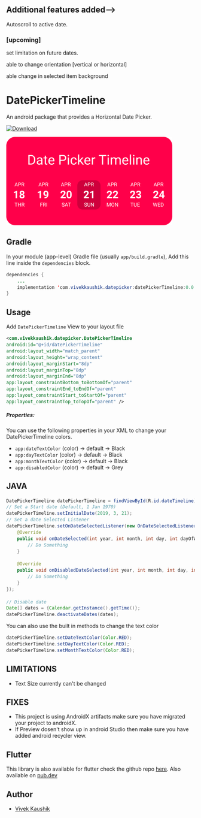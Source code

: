 ## Additional features added-->
Autoscroll to active date.

### [upcoming]

set limitation on future dates.

able to change orientation [vertical or horizontal]

able change in selected item background

# DatePickerTimeline
An android package that provides a Horizontal Date Picker.

[ ![Download](https://api.bintray.com/packages/iamvivekkaushik/DatePickerLibrary/datePickerTimeline/images/download.svg) ](https://bintray.com/iamvivekkaushik/DatePickerLibrary/datePickerTimeline/_latestVersion)

<img src="https://github.com/101Loop/DatePickerTimeline/blob/master/screenshots/datePicker.png?raw=true" alt="DatePicker Logo" />


## Gradle

In your module (app-level) Gradle file (usually `app/build.gradle`), Add this line inside the `dependencies` block.

```java
dependencies {
    ...
    implementation 'com.vivekkaushik.datepicker:datePickerTimeline:0.0.4'
}
```

## Usage
Add `DatePickerTimeline` View to your layout file

```xml
<com.vivekkaushik.datepicker.DatePickerTimeline
android:id="@+id/datePickerTimeline"
android:layout_width="match_parent"
android:layout_height="wrap_content"
android:layout_marginStart="8dp"
android:layout_marginTop="8dp"
android:layout_marginEnd="8dp"
app:layout_constraintBottom_toBottomOf="parent"
app:layout_constraintEnd_toEndOf="parent"
app:layout_constraintStart_toStartOf="parent"
app:layout_constraintTop_toTopOf="parent" />
```

##### Properties:
You can use the following properties in your XML to change your DatePickerTimeline colors.

* `app:dateTextColor`         (color)   -> default -> Black
* `app:dayTextColor`          (color)   -> default -> Black
* `app:monthTextColor`        (color)   -> default -> Black
* `app:disabledColor`         (color)   -> default -> Grey

JAVA
-----

```java
DatePickerTimeline datePickerTimeline = findViewById(R.id.dateTimeline);
// Set a Start date (Default, 1 Jan 1970)
datePickerTimeline.setInitialDate(2019, 3, 21);
// Set a date Selected Listener
datePickerTimeline.setOnDateSelectedListener(new OnDateSelectedListener() {
    @Override
    public void onDateSelected(int year, int month, int day, int dayOfWeek) {
        // Do Something
    }

    @Override
    public void onDisabledDateSelected(int year, int month, int day, int dayOfWeek, boolean isDisabled) {
        // Do Something
    }
});

// Disable date
Date[] dates = {Calendar.getInstance().getTime()};
datePickerTimeline.deactivateDates(dates);
```

You can also use the built in methods to change the text color

```java
datePickerTimeline.setDateTextColor(Color.RED);
datePickerTimeline.setDayTextColor(Color.RED);
datePickerTimeline.setMonthTextColor(Color.RED);
```


LIMITATIONS
-----

* Text Size currently can't be changed


FIXES
-----
* This project is using AndroidX artifacts make sure you have migrated your project to androidX.
* If Preview dosen't show up in android Studio then make sure you have added android recycler view.


Flutter
-----

This library is also available for flutter check the github repo [here](https://github.com/iamvivekkaushik/DatePickerTimelineFlutter).
Also available on [pub.dev](https://pub.dev/packages/date_picker_timeline)


Author
------

* [Vivek Kaushik](http://github.com/iamvivekkaushik/)
